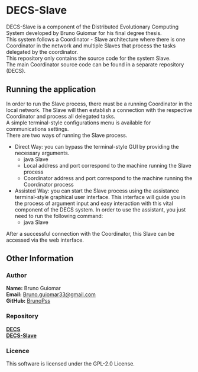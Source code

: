 # DECS-Slave

DECS-Slave is a component of the Distributed Evolutionary Computing System developed by Bruno Guiomar for his final degree thesis.\
This system follows a Coordinator - Slave architecture where there is one Coordinator
in the network and multiple Slaves that process the tasks delegated by the coordinator.\
This repository only contains the source code for the system Slave.\
The main Coordinator source code can be found in a separate repository (DECS).

## Running the application

In order to run the Slave process, there must be a running Coordinator in the local network.
The Slave will then establish a connection with the respective Coordinator and process all
delegated tasks.\
A simple terminal-style configurations menu is available for communications settings.\
There are two ways of running the Slave process.
- Direct Way: you can bypass the terminal-style GUI by providing the necessary arguments.
  - java Slave <local-address> <local-port> <coordinator-address> <coordinator-port>
  - Local address and port correspond to the machine running the Slave process
  - Coordinator address and port correspond to the machine running the Coordinator process
- Assisted Way: you can start the Slave process using the assistance terminal-style graphical user interface.
This interface will guide you in the process of argument input and easy interaction with this vital component
of the DECS system. In order to use the assistant, you just need to run the following command:
  - java Slave <local-address>

After a successful connection with the Coordinator, this Slave can be accessed via the
web interface.

## Other Information
### Author
**Name:** Bruno Guiomar\
**Email:** [Bruno.guiomar33@gmail.com](mailto:bruno.guiomar33@gmail.com?subject=DECS%20Inquire)\
**GitHub:** [BrunoPss](https://github.com/BrunoPss)

### Repository
[**DECS**](https://github.com/BrunoPss/DECS)\
[**DECS-Slave**](https://github.com/BrunoPss/DECS-Slave)

### Licence
This software is licensed under the GPL-2.0 License.
